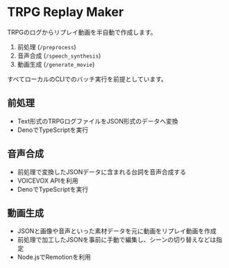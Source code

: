 # TRPG Replay Maker

TRPGのログからリプレイ動画を半自動で作成します。

1. 前処理 (`/preprocess`)
2. 音声合成 (`/speech_synthesis`)
3. 動画生成 (`/generate_movie`)

すべてローカルのCLIでのバッチ実行を前提としています。

## 前処理

- Text形式のTRPGログファイルをJSON形式のデータへ変換
- DenoでTypeScriptを実行

## 音声合成

- 前処理で変換したJSONデータに含まれる台詞を音声合成する
- VOICEVOX APIを利用
- DenoでTypeScriptを実行

## 動画生成

- JSONと画像や音声といった素材データを元に動画をリプレイ動画を作成
- 前処理で加工したJSONを事前に手動で編集し、シーンの切り替えなどは指定
- Node.jsでRemotionを利用